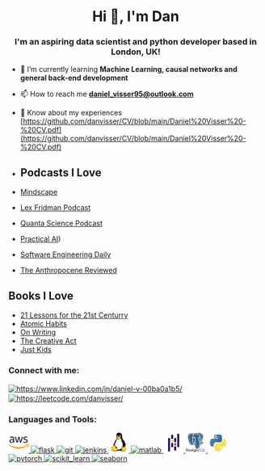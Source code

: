 <h1 align="center">Hi 👋, I'm Dan</h1>
<h3 align="center">I'm an aspiring data scientist and python developer based in London, UK!</h3>

- 🌱 I’m currently learning **Machine Learning, causal networks and general back-end development**

- 📫 How to reach me **daniel_visser95@outlook.com**

- 📄 Know about my experiences [https://github.com/danvisser/CV/blob/main/Daniel%20Visser%20-%20CV.pdf](https://github.com/danvisser/CV/blob/main/Daniel%20Visser%20-%20CV.pdf)

- ## Podcasts I Love
- [Mindscape](https://www.preposterousuniverse.com/podcast/)
- [Lex Fridman Podcast](https://lexfridman.com/podcast/)
- [Quanta Science Podcast](https://www.quantamagazine.org/tag/quanta-podcast/)
- [Practical AI](https://open.spotify.com/show/1LaCr5TFAgYPK5qHjP3XDp))
- [Software Engineering Daily](https://example.com/sedaily)
- [The Anthropocene Reviewed](https://open.spotify.com/show/1LaCr5TFAgYPK5qHjP3XDp)

## Books I Love
- [21 Lessons for the 21st Centurry](https://www.goodreads.com/book/show/38820046-21-lessons-for-the-21st-century)
- [Atomic Habits](https://jamesclear.com/atomic-habits)
- [On Writing](https://www.goodreads.com/book/show/10569.On_Writing)
- [The Creative Act](https://www.goodreads.com/en/book/show/60965426)
- [Just Kids](https://www.goodreads.com/en/book/show/341879)

<h3 align="left">Connect with me:</h3>
<p align="left">
<a href="https://linkedin.com/in/https://www.linkedin.com/in/daniel-v-00ba0a1b5/" target="blank"><img align="center" src="https://raw.githubusercontent.com/rahuldkjain/github-profile-readme-generator/master/src/images/icons/Social/linked-in-alt.svg" alt="https://www.linkedin.com/in/daniel-v-00ba0a1b5/" height="30" width="40" /></a>
<a href="https://www.leetcode.com/https://leetcode.com/danvisser/" target="blank"><img align="center" src="https://raw.githubusercontent.com/rahuldkjain/github-profile-readme-generator/master/src/images/icons/Social/leet-code.svg" alt="https://leetcode.com/danvisser/" height="30" width="40" /></a>
</p>

<h3 align="left">Languages and Tools:</h3>
<p align="left"> <a href="https://aws.amazon.com" target="_blank" rel="noreferrer"> <img src="https://raw.githubusercontent.com/devicons/devicon/master/icons/amazonwebservices/amazonwebservices-original-wordmark.svg" alt="aws" width="40" height="40"/> </a> <a href="https://flask.palletsprojects.com/" target="_blank" rel="noreferrer"> <img src="https://www.vectorlogo.zone/logos/pocoo_flask/pocoo_flask-icon.svg" alt="flask" width="40" height="40"/> </a> <a href="https://git-scm.com/" target="_blank" rel="noreferrer"> <img src="https://www.vectorlogo.zone/logos/git-scm/git-scm-icon.svg" alt="git" width="40" height="40"/> </a> <a href="https://www.jenkins.io" target="_blank" rel="noreferrer"> <img src="https://www.vectorlogo.zone/logos/jenkins/jenkins-icon.svg" alt="jenkins" width="40" height="40"/> </a> <a href="https://www.linux.org/" target="_blank" rel="noreferrer"> <img src="https://raw.githubusercontent.com/devicons/devicon/master/icons/linux/linux-original.svg" alt="linux" width="40" height="40"/> </a> <a href="https://www.mathworks.com/" target="_blank" rel="noreferrer"> <img src="https://upload.wikimedia.org/wikipedia/commons/2/21/Matlab_Logo.png" alt="matlab" width="40" height="40"/> </a> <a href="https://pandas.pydata.org/" target="_blank" rel="noreferrer"> <img src="https://raw.githubusercontent.com/devicons/devicon/2ae2a900d2f041da66e950e4d48052658d850630/icons/pandas/pandas-original.svg" alt="pandas" width="40" height="40"/> </a> <a href="https://www.postgresql.org" target="_blank" rel="noreferrer"> <img src="https://raw.githubusercontent.com/devicons/devicon/master/icons/postgresql/postgresql-original-wordmark.svg" alt="postgresql" width="40" height="40"/> </a> <a href="https://www.python.org" target="_blank" rel="noreferrer"> <img src="https://raw.githubusercontent.com/devicons/devicon/master/icons/python/python-original.svg" alt="python" width="40" height="40"/> </a> <a href="https://pytorch.org/" target="_blank" rel="noreferrer"> <img src="https://www.vectorlogo.zone/logos/pytorch/pytorch-icon.svg" alt="pytorch" width="40" height="40"/> </a> <a href="https://scikit-learn.org/" target="_blank" rel="noreferrer"> <img src="https://upload.wikimedia.org/wikipedia/commons/0/05/Scikit_learn_logo_small.svg" alt="scikit_learn" width="40" height="40"/> </a> <a href="https://seaborn.pydata.org/" target="_blank" rel="noreferrer"> <img src="https://seaborn.pydata.org/_images/logo-mark-lightbg.svg" alt="seaborn" width="40" height="40"/> </a> </p>

